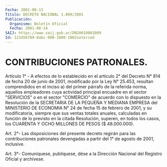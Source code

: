 ```yaml
---
Fecha: 2001-08-13
Título: DECRETO NACIONAL 1.009/2001
Publicación:
  Organismo: Boletín Oficial
  Fecha: 2001-08-14
SAIJ: https://www.saij.gob.ar/DN20010001009
Id: 123456789-0abc-900-1000-1002soterced
---
```

# CONTRIBUCIONES PATRONALES.

<a id="1"></a>
Artículo  1° -  A  efectos  de lo establecido en el artículo  2°  del Decreto N° 814 de fecha 20  de junio de 2001, modificado por la Ley N° 25.453, resultan comprendidos en el inciso a) del primer párrafo de la referida norma, aquellos empleadores cuya actividad principal encuadre en el sector "SERVICIOS"  o  en  el  sector  "COMERCIO" de acuerdo  con lo dispuesto en la Resolución de la SECRETARIA  DE  LA PEQUEÑA Y MEDIANA EMPRESA del MINISTERIO DE ECONOMIA N° 24 de fecha 15 de febrero  de  2001, y su modificatoria, siempre que sus ventas totales anuales, calculadas  en función de lo previsto en la citada Resolución,  superen, en todos  los  casos,  los  CUARENTA  Y  OCHO MILLONES DE PESOS ($ 48.000.000).

<a id="2"></a>
Art. 2°- Las disposiciones  del  presente  decreto  regirán para las contribuciones patronales devengadas a partir del 1°  de  agosto de 2001, inclusive.

<a id="3"></a>
Art. 3°- Comuníquese, publíquese, dése a la Dirección Nacional  del Registro Oficial y archívese.
